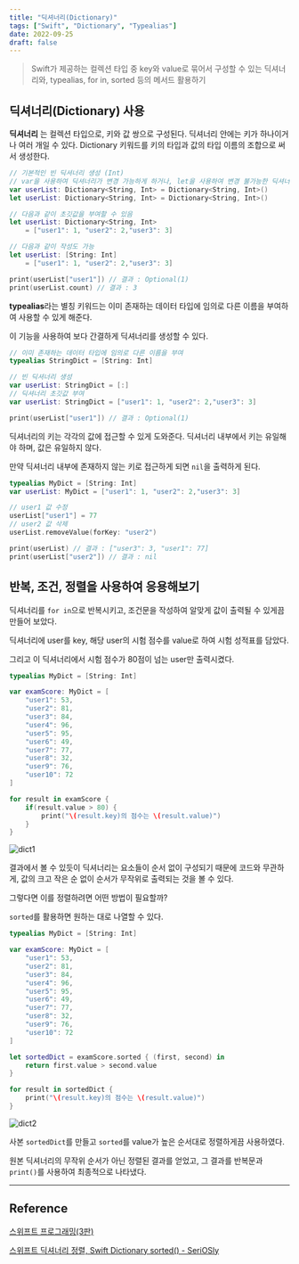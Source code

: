 ```yaml
---
title: "딕셔너리(Dictionary)"
tags: ["Swift", "Dictionary", "Typealias"]
date: 2022-09-25
draft: false
---
```


> Swift가 제공하는 컬렉션 타입 중 key와 value로 묶어서 구성할 수 있는 딕셔너리와, typealias, for in, sorted 등의 메서드 활용하기

## 딕셔너리(Dictionary) 사용

**딕셔너리** 는 컬렉션 타입으로, 키와 값 쌍으로 구성된다. 딕셔너리 안에는 키가 하나이거나 여러 개일 수 있다.
Dictionary 키워드를 키의 타입과 값의 타입 이름의 조합으로 써서 생성한다.

```swift
// 기본적인 빈 딕셔너리 생성 (Int)
// var을 사용하여 딕셔너리가 변경 가능하게 하거나, let을 사용하여 변경 불가능한 딕셔너리로 생성
var userList: Dictionary<String, Int> = Dictionary<String, Int>()
let userList: Dictionary<String, Int> = Dictionary<String, Int>()

// 다음과 같이 초깃값을 부여할 수 있음
let userList: Dictionary<String, Int>
    = ["user1": 1, "user2": 2,"user3": 3]

// 다음과 같이 작성도 가능
let userList: [String: Int]
    = ["user1": 1, "user2": 2,"user3": 3]

print(userList["user1"]) // 결과 : Optional(1)
print(userList.count) // 결과 : 3
```

**typealias**라는 별칭 키워드는 이미 존재하는 데이터 타입에 임의로 다른 이름을 부여하여 사용할 수 있게 해준다.

이 기능을 사용하여 보다 간결하게 딕셔너리를 생성할 수 있다.

```swift
// 이미 존재하는 데이터 타입에 임의로 다른 이름을 부여
typealias StringDict = [String: Int]

// 빈 딕셔너리 생성
var userList: StringDict = [:]
// 딕셔너리 초깃값 부여
var userList: StringDict = ["user1": 1, "user2": 2,"user3": 3]

print(userList["user1"]) // 결과 : Optional(1)
```

딕셔너리의 키는 각각의 값에 접근할 수 있게 도와준다. 딕셔너리 내부에서 키는 유일해야 하며, 값은 유일하지 않다.

만약 딕셔너리 내부에 존재하지 않는 키로 접근하게 되면 `nil`을 출력하게 된다.

```swift
typealias MyDict = [String: Int]
var userList: MyDict = ["user1": 1, "user2": 2,"user3": 3]

// user1 값 수정
userList["user1"] = 77
// user2 값 삭제
userList.removeValue(forKey: "user2")

print(userList) // 결과 : ["user3": 3, "user1": 77]
print(userList["user2"]) // 결과 : nil
```

## 반복, 조건, 정렬을 사용하여 응용해보기

딕셔너리를 `for in`으로 반복시키고, 조건문을 작성하여 알맞게 값이 출력될 수 있게끔 만들어 보았다.

딕셔너리에 user를 key, 해당 user의 시험 점수를 value로 하여 시험 성적표를 담았다.

그리고 이 딕셔너리에서 시험 점수가 80점이 넘는 user만 출력시켰다.

```swift
typealias MyDict = [String: Int]

var examScore: MyDict = [
    "user1": 53,
    "user2": 81,
    "user3": 84,
    "user4": 96,
    "user5": 95,
    "user6": 49,
    "user7": 77,
    "user8": 32,
    "user9": 76,
    "user10": 72
]

for result in examScore {
    if(result.value > 80) {
        print("\(result.key)의 점수는 \(result.value)")
    }
}
```

![dict1](https://drive.google.com/uc?export=view&id=1wr08xTQJEbGW5iv-YCc9J-i4kZTSoOth)

결과에서 볼 수 있듯이 딕셔너리는 요소들이 순서 없이 구성되기 때문에 코드와 무관하게, 값의 크고 작은 순 없이 순서가 무작위로 출력되는 것을 볼 수 있다.

그렇다면 이를 정렬하려면 어떤 방법이 필요할까?

`sorted`를 활용하면 원하는 대로 나열할 수 있다.

```swift
typealias MyDict = [String: Int]

var examScore: MyDict = [
    "user1": 53,
    "user2": 81,
    "user3": 84,
    "user4": 96,
    "user5": 95,
    "user6": 49,
    "user7": 77,
    "user8": 32,
    "user9": 76,
    "user10": 72
]

let sortedDict = examScore.sorted { (first, second) in
    return first.value > second.value
}

for result in sortedDict {
    print("\(result.key)의 점수는 \(result.value)")
}
```

![dict2](https://drive.google.com/uc?export=view&id=1ZJYbN1ZC4KN2kl05naNdbbrhmnsFj8qB)

사본 `sortedDict`를 만들고 `sorted`를 value가 높은 순서대로 정렬하게끔 사용하였다.

원본 딕셔너리의 무작위 순서가 아닌 정렬된 결과를 얻었고, 그 결과를 반복문과 `print()`를 사용하여 최종적으로 나타냈다.

---

## Reference

[스위프트 프로그래밍(3판)](https://www.hanbit.co.kr/store/books/look.php?p_code=B9421379018)

[스위프트 딕셔너리 정렬, Swift Dictionary sorted() - SeriOSly](https://2unbini.github.io/%F0%9F%93%82%20all/swift/dictionary-sorted/)
